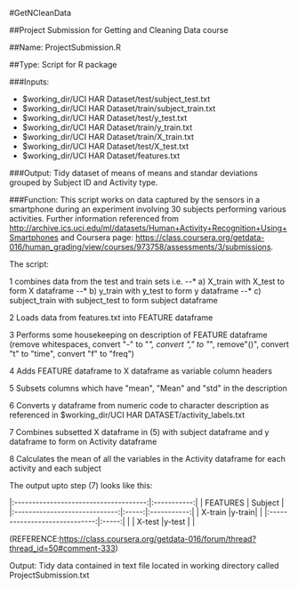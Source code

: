#GetNCleanData

##Project Submission for Getting and Cleaning Data course

##Name: ProjectSubmission.R

##Type: Script for R package

###Inputs:
* $working_dir/UCI HAR Dataset/test/subject_test.txt
* $working_dir/UCI HAR Dataset/train/subject_train.txt
* $working_dir/UCI HAR Dataset/test/y_test.txt
* $working_dir/UCI HAR Dataset/train/y_train.txt
* $working_dir/UCI HAR Dataset/train/X_train.txt
* $working_dir/UCI HAR Dataset/test/X_test.txt
* $working_dir/UCI HAR Dataset/features.txt

###Output:
Tidy dataset of means of means and standar deviations grouped by Subject ID and Activity type.

###Function:
This script works on data captured by the sensors in a smartphone during an experiment involving 30 subjects performing various activities.
Further information referenced from http://archive.ics.uci.edu/ml/datasets/Human+Activity+Recognition+Using+Smartphones and
Coursera page: https://class.coursera.org/getdata-016/human_grading/view/courses/973758/assessments/3/submissions.

The script:

1 combines data from the test and train sets i.e. 
	--* a) X_train with X_test to form X dataframe
	--* b) y_train with y_test to form y dataframe
	--* c) subject_train with subject_test to form subject dataframe
	
2 Loads data from features.txt into FEATURE dataframe

3 Performs some housekeeping on description of FEATURE dataframe (remove whitespaces, convert "-" to "_", convert "," to "_", remove"()", convert "t" to "time", convert "f" to "freq")

4 Adds FEATURE dataframe to X dataframe as variable column headers 

5 Subsets columns which have "mean", "Mean" and "std" in the description

6 Converts y dataframe from numeric code to character description as referenced in $working_dir/UCI HAR DATASET/activity_labels.txt 

7 Combines subsetted X dataframe in (5) with subject dataframe and y dataframe to form on Activity dataframe

8 Calculates the mean of all the variables in the Activity dataframe for each activity and each subject

The output upto step (7) looks like this:

|:-------------------------------------:|:-----------:|
|	FEATURES	                | Subject     |
|:-----------------------------:|:-----:|:-----------:|
|	X-train			|y-train|             |
|:-----------------------------:|:-----:|             |
|	X-test			|y-test |             |

(REFERENCE:https://class.coursera.org/getdata-016/forum/thread?thread_id=50#comment-333)

Output:
Tidy data contained in text file located in working directory called ProjectSubmission.txt
